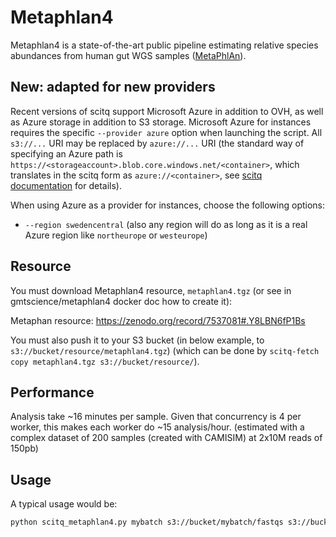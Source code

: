 # Metaphlan4

Metaphlan4 is a state-of-the-art public pipeline estimating relative species abundances from human gut WGS samples ([MetaPhlAn](https://github.com/biobakery/MetaPhlAn)).

## New: adapted for new providers

Recent versions of scitq support Microsoft Azure in addition to OVH, as well as Azure storage in addition to S3 storage. Microsoft Azure for instances requires the specific `--provider azure` option when launching the script. All `s3://...` URI may be replaced by `azure://...` URI (the standard way of specifying an Azure path is `https://<storageaccount>.blob.core.windows.net/<container>`, which translates in the scitq form as `azure://<container>`, see [scitq documentation](https://scitq.readthedocs.io/en/latest/usage/#input-i) for details). 

When using Azure as a provider for instances, choose the following options:

- `--region swedencentral` (also any region will do as long as it is a real Azure region like `northeurope` or `westeurope`)

## Resource

You must download Metaphlan4 resource, `metaphlan4.tgz` (or see in gmtscience/metaphlan4 docker doc how to create it):

Metaphan resource: https://zenodo.org/record/7537081#.Y8LBN6fP1Bs

You must also push it to your S3 bucket (in below example, to `s3://bucket/resource/metaphlan4.tgz`) (which can be done by `scitq-fetch copy metaphlan4.tgz s3://bucket/resource/`).

## Performance

Analysis take ~16 minutes per sample. Given that concurrency is 4 per worker, this makes each worker do ~15 analysis/hour.
(estimated with a complex dataset of 200 samples (created with CAMISIM) at 2x10M reads of 150pb)

## Usage

A typical usage would be:

```bash
python scitq_metaphlan4.py mybatch s3://bucket/mybatch/fastqs s3://bucket/mybatch/temp s3://bucket/mybatch/results s3://bucket/resource/metaphlan4.tgz
```
